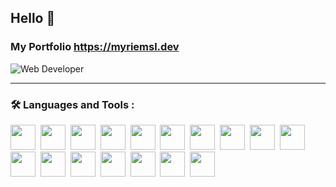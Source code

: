 ## Hello 👋 

### My Portfolio https://myriemsl.dev
![Web Developer](https://user-images.githubusercontent.com/74598067/150182656-cafd68e3-95d0-4c09-8919-1ad313fb0ea2.png)



---

### :hammer_and_wrench: Languages and Tools :

<div>
<img src="https://cdn.jsdelivr.net/gh/devicons/devicon/icons/javascript/javascript-original.svg" width="40" height="40"/>&nbsp;
<img src="https://cdn.jsdelivr.net/gh/devicons/devicon/icons/java/java-original-wordmark.svg" width="40" height="40"/>&nbsp;
<img src="https://cdn.jsdelivr.net/gh/devicons/devicon/icons/kotlin/kotlin-original.svg" width="40" height="40"/>&nbsp;
<img src="https://cdn.jsdelivr.net/gh/devicons/devicon/icons/android/android-plain.svg" width="40" height="40"/>&nbsp;
<img src="https://cdn.jsdelivr.net/gh/devicons/devicon/icons/flutter/flutter-original.svg" width="40" height="40"/>&nbsp;
<img src="https://cdn.jsdelivr.net/gh/devicons/devicon/icons/figma/figma-original.svg" width="40" height="40"/>&nbsp;
<img src="https://cdn.jsdelivr.net/gh/devicons/devicon/icons/html5/html5-plain-wordmark.svg" width="40" height="40"/>&nbsp;
<img src="https://cdn.jsdelivr.net/gh/devicons/devicon/icons/css3/css3-plain-wordmark.svg" width="40" height="40"/>&nbsp;
<img src="https://cdn.jsdelivr.net/gh/devicons/devicon/icons/sass/sass-original.svg" width="40" height="40"/>&nbsp;
<img src="https://cdn.jsdelivr.net/gh/devicons/devicon/icons/materialui/materialui-original.svg" width="40" height="40"/>&nbsp;
<img src="https://cdn.jsdelivr.net/gh/devicons/devicon/icons/nextjs/nextjs-line.svg" width="40" height="40"/>&nbsp;
<img src="https://cdn.jsdelivr.net/gh/devicons/devicon/icons/react/react-original-wordmark.svg" width="40" height="40"/>&nbsp;
<img src="https://cdn.jsdelivr.net/gh/devicons/devicon/icons/redux/redux-original.svg" width="40" height="40"/>&nbsp;
<img src="https://cdn.jsdelivr.net/gh/devicons/devicon/icons/nodejs/nodejs-original.svg" width="40" height="40"/>&nbsp;
<img src="https://cdn.jsdelivr.net/gh/devicons/devicon/icons/express/express-original.svg" width="40" height="40"/>&nbsp;
<img src="https://cdn.jsdelivr.net/gh/devicons/devicon/icons/firebase/firebase-plain-wordmark.svg" width="40" height="40"/>&nbsp;
<img src="https://cdn.jsdelivr.net/gh/devicons/devicon/icons/git/git-original-wordmark.svg" width="40" height="40"/>&nbsp;
</div>



<!-- 
![Web Developer](https://user-images.githubusercontent.com/74598067/150182656-cafd68e3-95d0-4c09-8919-1ad313fb0ea2.png)
title="NodeJS" alt="NodeJS" width="40" height="40" &nbsp;
### I am Myriem 
### I am a FullStack Developer
### "I code, therefore I am." -Myriem S.L


- 🙋‍♂️ my portfolio https://myriemsl.dev
- 🔭 I’m currently working on MERN Stack
- 🌱 I’m currently learning Android Application
- 👯 I’m looking to collaborate on Dev projects
-->
